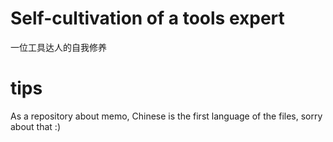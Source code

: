# Self-cultivation of a tools expert
一位工具达人的自我修养

# tips
As a repository about memo, Chinese is the first language of the files, sorry about that :)
